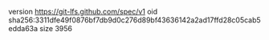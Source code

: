 version https://git-lfs.github.com/spec/v1
oid sha256:3311dfe49f0876bf7db9d0c276d89bf43636142a2ad17ffd28c05cab5edda63a
size 3956
